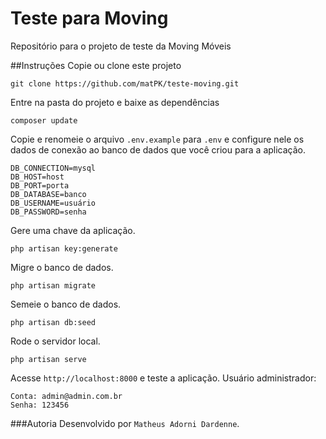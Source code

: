 # Teste para Moving
Repositório para o projeto de teste da Moving Móveis

##Instruções
Copie ou clone este projeto

    git clone https://github.com/matPK/teste-moving.git

Entre na pasta do projeto e baixe as dependências

    composer update

Copie e renomeie o arquivo ``.env.example`` para ``.env`` e configure nele os dados de conexão ao banco de dados que você criou para a aplicação.

    DB_CONNECTION=mysql
    DB_HOST=host
    DB_PORT=porta
    DB_DATABASE=banco
    DB_USERNAME=usuário
    DB_PASSWORD=senha

Gere uma chave da aplicação.

    php artisan key:generate

Migre o banco de dados.

    php artisan migrate

Semeie o banco de dados.

    php artisan db:seed

Rode o servidor local.

    php artisan serve

Acesse ``http://localhost:8000`` e teste a aplicação.
Usuário administrador:

    Conta: admin@admin.com.br
    Senha: 123456
    
###Autoria
Desenvolvido por ``Matheus Adorni Dardenne``.